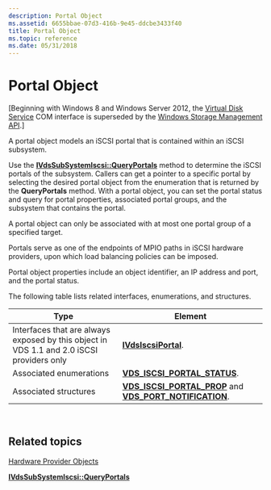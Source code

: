 ```yaml
---
description: Portal Object
ms.assetid: 6655bbae-07d3-416b-9e45-ddcbe3433f40
title: Portal Object
ms.topic: reference
ms.date: 05/31/2018
---
```


# Portal Object

\[Beginning with Windows 8 and Windows Server 2012, the [Virtual Disk Service](virtual-disk-service-portal.md) COM interface is superseded by the [Windows Storage Management API](/windows-hardware/drivers/storage/windows-storage-management-api-portal).\]

A portal object models an iSCSI portal that is contained within an iSCSI subsystem.

Use the [**IVdsSubSystemIscsi::QueryPortals**](/windows/desktop/api/Vds/nf-vds-ivdssubsystemiscsi-queryportals) method to determine the iSCSI portals of the subsystem. Callers can get a pointer to a specific portal by selecting the desired portal object from the enumeration that is returned by the **QueryPortals** method. With a portal object, you can set the portal status and query for portal properties, associated portal groups, and the subsystem that contains the portal.

A portal object can only be associated with at most one portal group of a specified target.

Portals serve as one of the endpoints of MPIO paths in iSCSI hardware providers, upon which load balancing policies can be imposed.

Portal object properties include an object identifier, an IP address and port, and the portal status.

The following table lists related interfaces, enumerations, and structures.



| Type                                                                                      | Element                                                                                                                 |
|-------------------------------------------------------------------------------------------|-------------------------------------------------------------------------------------------------------------------------|
| Interfaces that are always exposed by this object in VDS 1.1 and 2.0 iSCSI providers only | [**IVdsIscsiPortal**](/windows/desktop/api/Vds/nn-vds-ivdsiscsiportal).                                                                             |
| Associated enumerations                                                                   | [**VDS\_ISCSI\_PORTAL\_STATUS**](/windows/desktop/api/Vds/ne-vds-vds_iscsi_portal_status).                                                          |
| Associated structures                                                                     | [**VDS\_ISCSI\_PORTAL\_PROP**](/windows/desktop/api/Vds/ns-vds-vds_iscsi_portal_prop) and [**VDS\_PORT\_NOTIFICATION**](/windows/desktop/api/Vds/ns-vds-vds_port_notification). |



 

## Related topics

<dl> <dt>

[Hardware Provider Objects](hardware-provider-objects.md)
</dt> <dt>

[**IVdsSubSystemIscsi::QueryPortals**](/windows/desktop/api/Vds/nf-vds-ivdssubsystemiscsi-queryportals)
</dt> </dl>

 

 

